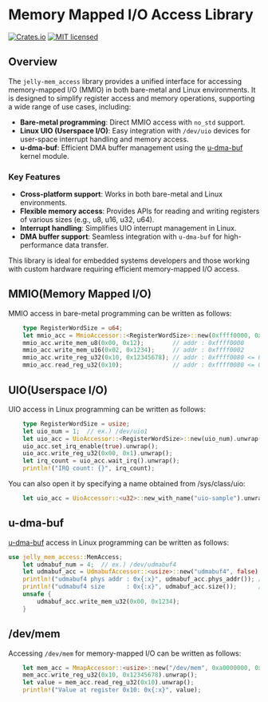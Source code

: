 # Memory Mapped I/O Access Library

[![Crates.io][crates-badge]][crates-url]
[![MIT licensed][license-badge]][license-url]

[crates-badge]: https://img.shields.io/crates/v/jelly-mem_access.svg
[crates-url]: https://crates.io/crates/jelly-mem_access
[license-badge]: https://img.shields.io/github/license/ryuz/jelly
[license-url]: https://github.com/ryuz/jelly/blob/master/license.txt


## Overview

The `jelly-mem_access` library provides a unified interface for accessing memory-mapped I/O (MMIO) in both bare-metal and Linux environments. It is designed to simplify register access and memory operations, supporting a wide range of use cases, including:

- **Bare-metal programming**: Direct MMIO access with `no_std` support.
- **Linux UIO (Userspace I/O)**: Easy integration with `/dev/uio` devices for user-space interrupt handling and memory access.
- **u-dma-buf**: Efficient DMA buffer management using the [u-dma-buf](https://github.com/ikwzm/udmabuf/) kernel module.

### Key Features
- **Cross-platform support**: Works in both bare-metal and Linux environments.
- **Flexible memory access**: Provides APIs for reading and writing registers of various sizes (e.g., u8, u16, u32, u64).
- **Interrupt handling**: Simplifies UIO interrupt management in Linux.
- **DMA buffer support**: Seamless integration with `u-dma-buf` for high-performance data transfer.

This library is ideal for embedded systems developers and those working with custom hardware requiring efficient memory-mapped I/O access.


## MMIO(Memory Mapped I/O)

MMIO access in bare-metal programming can be written as follows:

```rust
    type RegisterWordSize = u64;
    let mmio_acc = MmioAccessor::<RegisterWordSize>::new(0xffff0000, 0x10000);
    mmio_acc.write_mem_u8(0x00, 0x12);        // addr : 0xffff0000
    mmio_acc.write_mem_u16(0x02, 0x1234);     // addr : 0xffff0002
    mmio_acc.write_reg_u32(0x10, 0x12345678); // addr : 0xffff0080 <= 0x10 * size_of<RegisterWordSize>()
    mmio_acc.read_reg_u32(0x10);              // addr : 0xffff0080 <= 0x10 * size_of<RegisterWordSize>()
```


## UIO(Userspace I/O)

UIO access in Linux programming can be written as follows:

```rust
    type RegisterWordSize = usize;
    let uio_num = 1;  // ex.) /dev/uio1
    let uio_acc = UioAccessor::<RegisterWordSize>::new(uio_num).unwrap();
    uio_acc.set_irq_enable(true).unwrap();
    uio_acc.write_reg_u32(0x00, 0x1).unwrap();
    let irq_count = uio_acc.wait_irq().unwrap();
    println!("IRQ count: {}", irq_count);
```

You can also open it by specifying a name obtained from /sys/class/uio:

```rust
    let uio_acc = UioAccessor::<u32>::new_with_name("uio-sample").unwrap();
```

## u-dma-buf

[u-dma-buf](https://github.com/ikwzm/udmabuf/) access in Linux programming can be written as follows:

```rust
use jelly_mem_access::MemAccess;
    let udmabuf_num = 4;  // ex.) /dev/udmabuf4
    let udmabuf_acc = UdmabufAccessor::<usize>::new("udmabuf4", false).unwrap();
    println!("udmabuf4 phys addr : 0x{:x}", udmabuf_acc.phys_addr()); // MemAccessトレイトが必要
    println!("udmabuf4 size      : 0x{:x}", udmabuf_acc.size());      // MemAccessトレイトが必要
    unsafe {
        udmabuf_acc.write_mem_u32(0x00, 0x1234);
    }
```

## /dev/mem

Accessing `/dev/mem` for memory-mapped I/O can be written as follows:

```rust
    let mem_acc = MmapAccessor::<usize>::new("/dev/mem", 0xa0000000, 0x1000).unwrap();
    mem_acc.write_reg_u32(0x10, 0x12345678).unwrap();
    let value = mem_acc.read_reg_u32(0x10).unwrap();
    println!("Value at register 0x10: 0x{:x}", value);
```
